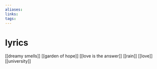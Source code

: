 ```yaml
---
aliases: 
links: 
tags: 
---
```

# lyrics

[[dreamy smells]]
[[garden of hope]]
[[love is the answer]]
[[rain]]
[[love]]
[[university]]
